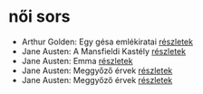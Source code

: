 # női sors

- Arthur Golden: Egy gésa emlékiratai [részletek](_details/Arthur%20Golden.md#id_280)
- Jane Austen: A Mansfieldi Kastély [részletek](_details/Jane%20Austen.md#id_55)
- Jane Austen: Emma [részletek](_details/Jane%20Austen.md#id_57)
- Jane Austen: Meggyőző érvek [részletek](_details/Jane%20Austen.md#id_59)
- Jane Austen: Meggyőző érvek [részletek](_details/Jane%20Austen.md#id_996)